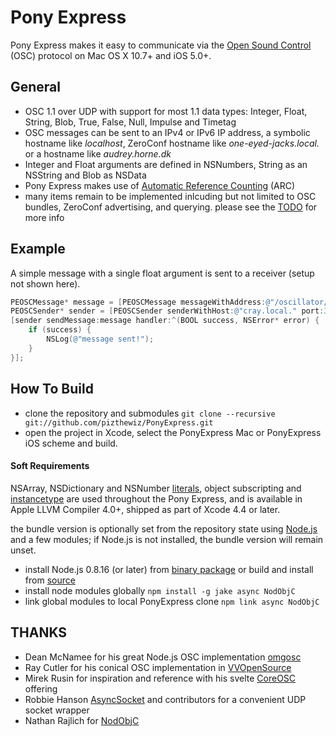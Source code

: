 
# Pony Express
Pony Express makes it easy to communicate via the [Open Sound Control](http://opensoundcontrol.org/introduction-osc) (OSC) protocol on Mac OS X 10.7+ and iOS 5.0+.

## General
- OSC 1.1 over UDP with support for most 1.1 data types: Integer, Float, String, Blob, True, False, Null, Impulse and Timetag
- OSC messages can be sent to an IPv4 or IPv6 IP address, a symbolic hostname like _localhost_, ZeroConf hostname like _one-eyed-jacks.local._ or a hostname like _audrey.horne.dk_
- Integer and Float arguments are defined in NSNumbers, String as an NSString and Blob as NSData
- Pony Express makes use of [Automatic Reference Counting](http://clang.llvm.org/docs/AutomaticReferenceCounting.html) (ARC)
- many items remain to be implemented inlcuding but not limited to OSC bundles, ZeroConf advertising, and querying. please see the [TODO](https://github.com/pizthewiz/PonyExpress/blob/master/TODO.md) for more info

## Example
A simple message with a single float argument is sent to a receiver (setup not shown here).

``` objective-c
PEOSCMessage* message = [PEOSCMessage messageWithAddress:@"/oscillator/3/frequency" typeTags:@[PEOSCMessageTypeTagFloat] arguments:@[@440.0F];
PEOSCSender* sender = [PEOSCSender senderWithHost:@"cray.local." port:31337];
[sender sendMessage:message handler:^(BOOL success, NSError* error) {
    if (success) {
        NSLog(@"message sent!");
    }
}];
```

## How To Build
- clone the repository and submodules `git clone --recursive git://github.com/pizthewiz/PonyExpress.git`
- open the project in Xcode, select the PonyExpress Mac or PonyExpress iOS scheme and build.

#### Soft Requirements
NSArray, NSDictionary and NSNumber [literals](http://clang.llvm.org/docs/ObjectiveCLiterals.html), object subscripting and [instancetype](http://clang.llvm.org/docs/LanguageExtensions.html#objc_instancetype) are used throughout the Pony Express, and is available in Apple LLVM Compiler 4.0+, shipped as part of Xcode 4.4 or later.

the bundle version is optionally set from the repository state using [Node.js](http://nodejs.org/) and a few modules; if Node.js is not installed, the bundle version will remain unset.

- install Node.js 0.8.16 (or later) from [binary package](http://nodejs.org/dist/v0.8.16/node-v0.8.16.pkg) or build and install from [source](http://nodejs.org/dist/v0.8.16/node-v0.8.16.tar.gz)
- install node modules globally `npm install -g jake async NodObjC`
- link global modules to local PonyExpress clone `npm link async NodObjC`

## THANKS
- Dean McNamee for his great Node.js OSC implementation [omgosc](https://github.com/deanm/omgosc)
- Ray Cutler for his conical OSC implementation in [VVOpenSource](http://code.google.com/p/vvopensource/)
- Mirek Rusin for inspiration and reference with his svelte [CoreOSC](https://github.com/mirek/CoreOSC/) offering
- Robbie Hanson [AsyncSocket](https://github.com/robbiehanson/CocoaAsyncSocket) and contributors for a convenient UDP socket wrapper
- Nathan Rajlich for [NodObjC](https://github.com/TooTallNate/NodObjC)
